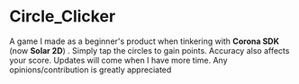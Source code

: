 # Circle_Clicker
A game I made as a beginner's product when tinkering with **Corona SDK** (now **Solar 2D**) .
Simply tap the circles to gain points. Accuracy also affects your score. 
Updates will come when I have more time.
Any opinions/contribution is greatly appreciated

